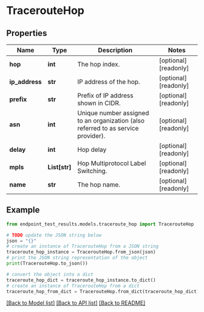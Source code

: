 # TracerouteHop


## Properties

Name | Type | Description | Notes
------------ | ------------- | ------------- | -------------
**hop** | **int** | The hop index. | [optional] [readonly] 
**ip_address** | **str** | IP address of the hop. | [optional] [readonly] 
**prefix** | **str** | Prefix of IP address shown in CIDR. | [optional] [readonly] 
**asn** | **int** | Unique number assigned to an organization (also referred to as service provider). | [optional] [readonly] 
**delay** | **int** | Hop delay | [optional] [readonly] 
**mpls** | **List[str]** | Hop Multiprotocol Label Switching. | [optional] [readonly] 
**name** | **str** | The hop name. | [optional] [readonly] 

## Example

```python
from endpoint_test_results.models.traceroute_hop import TracerouteHop

# TODO update the JSON string below
json = "{}"
# create an instance of TracerouteHop from a JSON string
traceroute_hop_instance = TracerouteHop.from_json(json)
# print the JSON string representation of the object
print(TracerouteHop.to_json())

# convert the object into a dict
traceroute_hop_dict = traceroute_hop_instance.to_dict()
# create an instance of TracerouteHop from a dict
traceroute_hop_from_dict = TracerouteHop.from_dict(traceroute_hop_dict)
```
[[Back to Model list]](../README.md#documentation-for-models) [[Back to API list]](../README.md#documentation-for-api-endpoints) [[Back to README]](../README.md)


